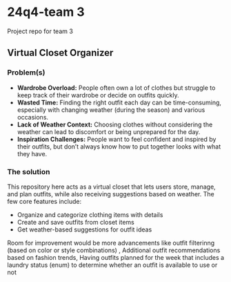 # 24q4-team 3
Project repo for team 3

## Virtual Closet Organizer 

### Problem(s)

- __Wardrobe Overload:__ People often own a lot of clothes but struggle to keep track of their wardrobe or decide on outfits quickly.
- __Wasted Time:__ Finding the right outfit each day can be time-consuming, especially with changing weather (during the season) and various occasions.
- __Lack of Weather Context:__ Choosing clothes without considering the weather can lead to discomfort or being unprepared for the day.
- __Inspiration Challenges:__ People want to feel confident and inspired by their outfits, but don’t always know how to put together looks with what they have.

### The solution
This repository here acts as a virtual closet that lets users store, manage, and plan outfits, while also receiving suggestions based on weather. 
The few core features include:
- Organize and categorize clothing items with details 
- Create and save outfits from closet items
- Get weather-based suggestions for outfit ideas

Room for improvement would be more advancements like outfit filterinng (based on color or style combinations) , Additional outfit recommendations based on fashion trends, Having outfits planned for the week 
that includes a laundry status (enum) to determine whether an outfit is available to use or not


